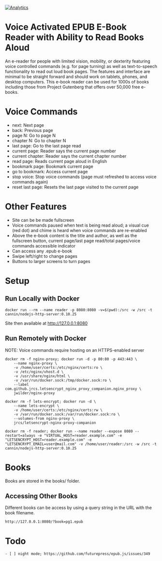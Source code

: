 [![Analytics](https://ga-beacon.appspot.com/UA-317478-20/main-page)](https://github.com/cannin/voice_ebook_reader)

# Voice Activated EPUB E-Book Reader with Ability to Read Books Aloud

An e-reader for people with limited vision, mobility, or dexterity featuring voice controlled commands (e.g. for page turning) as well as text-to-speech functionality to read out loud book pages. The features and interface are minimal to be straight forward and should work on tablets, phones, and desktop computers. This e-book reader can be used for 1000s of books including those from Project Gutenberg that offers over 50,000 free e-books.

# Voice Commands

* next: Next page
* back: Previous page
* page N: Go to page N
* chapter N: Go to chapter N 
* last page: Go to the last page read
* current page: Reader says the current page number
* current chapter: Reader says the current chapter number 
* read page: Reads current page aloud in English
* bookmark page: Bookmark current page
* go to bookmark: Access current page
* stop voice: Stop voice commands (page must refreshed to access voice commands again)
* reset last page: Resets the last page visited to the current page 

# Other Features

* Site can be be made fullscreen
* Voice commands paused when text is being read aloud; a visual cue (red dot) and chime is heard when voice commands are re-enabled
* Above the e-book content is the title and author, as well as the fullscreen button, current page/last page read/total pages/voice commands accessible indicator
* Can access any .epub e-book
* Swipe left/right to change pages
* Buttons to larger screens to turn pages

# Setup
## Run Locally with Docker
```
docker run --rm --name reader -p 8080:8080 -v=$(pwd):/src -w /src -t cannin/nodejs-http-server:0.10.25
```

Site then available at http://127.0.0.1:8080


## Run Remotely with Docker

NOTE: Voice commands require hosting on an HTTPS-enabled server

```
docker rm -f nginx-proxy; docker run -d -p 80:80 -p 443:443 \
    --name nginx-proxy \
    -v /home/user/certs:/etc/nginx/certs:ro \
    -v /etc/nginx/vhost.d \
    -v /usr/share/nginx/html \
    -v /var/run/docker.sock:/tmp/docker.sock:ro \
    --label com.github.jrcs.letsencrypt_nginx_proxy_companion.nginx_proxy \
    jwilder/nginx-proxy

docker rm -f lets-encrypt; docker run -d \
    --name lets-encrypt \
    -v /home/user/certs:/etc/nginx/certs:rw \
    -v /var/run/docker.sock:/var/run/docker.sock:ro \
    --volumes-from nginx-proxy \
    jrcs/letsencrypt-nginx-proxy-companion

docker rm -f reader; docker run --name reader --expose 8080 --restart=always -e "VIRTUAL_HOST=reader.example.com" -e "LETSENCRYPT_HOST=reader.example.com" -e "LETSENCRYPT_EMAIL=user@mail.com" -v /home/user/reader:/src -w /src -t cannin/nodejs-http-server:0.10.25
```

# Books

Books are stored in the books/ folder.

## Accessing Other Books

Different books can be access by using a query string in the URL with the book filename.

```
http://127.0.0.1:8080/?book=pg1.epub
```

# Todo
```
- [ ] night mode; https://github.com/futurepress/epub.js/issues/349
```
